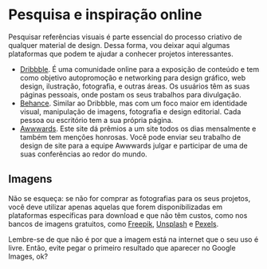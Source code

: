 # Pesquisa e inspiração online

Pesquisar referências visuais é parte essencial do processo criativo de qualquer material de design. Dessa forma, vou deixar aqui algumas plataformas que podem te ajudar a conhecer projetos interessantes.

- [Dribbble](https://dribbble.com/). É uma comunidade online para a exposição de conteúdo e tem como objetivo autopromoção e networking para design gráfico, web design, ilustração, fotografia, e outras áreas. Os usuários têm as suas páginas pessoais, onde postam os seus trabalhos para divulgação.
- [Behance](https://www.behance.net/). Similar ao Dribbble, mas com um foco maior em identidade visual, manipulação de imagens, fotografia e design editorial. Cada pessoa ou escritório tem a sua própria página.
- [Awwwards](https://www.awwwards.com/). Este site dá prêmios a um site todos os dias mensalmente e também tem menções honrosas. Você pode enviar seu trabalho de design de site para a equipe Awwwards julgar e participar de uma de suas conferências ao redor do mundo.

## Imagens

Não se esqueça: se não for comprar as fotografias para os seus projetos, você deve utilizar apenas aquelas que forem disponibilizadas em plataformas específicas para download e que não têm custos, como nos bancos de imagens gratuitos, como [Freepik](https://www.freepik.com/), [Unsplash](https://unsplash.com/) e [Pexels](https://www.pexels.com/).

Lembre-se de que não é por que a imagem está na internet que o seu uso é livre. Então, evite pegar o primeiro resultado que aparecer no Google Images, ok?
